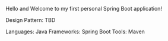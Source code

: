 Hello and Welcome to my first personal Spring Boot application! 

Design Pattern: TBD

Languages: Java
Frameworks: Spring Boot 
Tools: Maven
